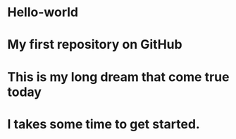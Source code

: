 # Hello-world
# My first repository on GitHub
# This is my long dream that come true today
# I takes some time to get started.
